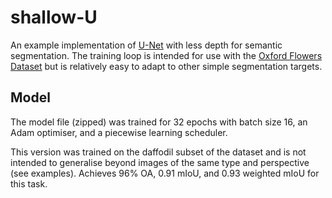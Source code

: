 # shallow-U
An example implementation of [U-Net](https://arxiv.org/abs/1505.04597) with less depth for semantic segmentation. The training loop is intended for use with the [Oxford Flowers Dataset](https://www.robots.ox.ac.uk/~vgg/data/flowers/17/index.html) but is relatively easy to adapt to other simple segmentation targets.
## Model
The model file (zipped) was trained for 32 epochs with batch size 16, an Adam optimiser, and a piecewise learning scheduler.

This version was trained on the daffodil subset of the dataset and is not intended to generalise beyond images of the same type and perspective (see examples). Achieves 96% OA, 0.91 mIoU, and 0.93 weighted mIoU for this task.
